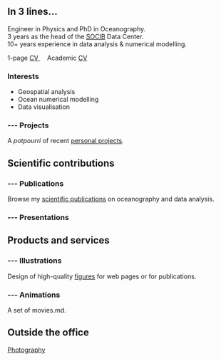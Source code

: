 ## In 3 lines... 

Engineer in Physics and PhD in Oceanography.  
3 years as the head of the [SOCIB](http://socib.es/) Data Center.  
10+ years experience in data analysis & numerical modelling.

1-page [CV <i class="fa fa-download" aria-hidden="true"></i>](CV/Ctroupin_curriculum.pdf) &nbsp;&nbsp;&nbsp; Academic [CV <i class="fa fa-download" aria-hidden="true"></i>](CV/Ctroupin_CVacademic.pdf)   
 
### Interests

* Geospatial analysis
* Ocean numerical modelling 
* Data visualisation

### <i class="fa fa-cog fa-spin fa-fw"></i> --- Projects 

A *potpourri* of recent [personal projects](projects.md).

## Scientific contributions

### <i class="fa fa-pencil" aria-hidden="true"></i> ---  Publications 

Browse my [scientific publications](ctroupin_publications.md) on oceanography and data analysis.

### <i class="fa fa-microphone" aria-hidden="true"></i> ---  Presentations 

## Products and services

### <i class="fa fa-picture-o" aria-hidden="true"></i> ---  Illustrations 

Design of high-quality [figures](./figures/illustrations.md) for web pages or for publications.

### <i class="fa fa-film" aria-hidden="true"></i> ---  Animations 

A set of movies.md. 

## Outside the office

[Photography <i class="fa fa-camera-retro" aria-hidden="true"></i>](./photography/photography.md)
